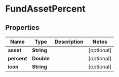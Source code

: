 
# FundAssetPercent

## Properties
Name | Type | Description | Notes
------------ | ------------- | ------------- | -------------
**asset** | **String** |  |  [optional]
**percent** | **Double** |  |  [optional]
**icon** | **String** |  |  [optional]



